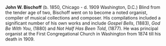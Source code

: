 

**John W. Bischoff** (b. 1850, Chicago - d. 1909 Washington, D.C.) Blind from the tender age of two, Bischoff went on to become a noted organist, compiler of musical collections and composer. His compilations included a significant number of his own works and include *Gospel Bells*, (1883), *God Be With You*, (1880) and *Not Half Has Been Told*, (1877). He was principal organist at the First Congregational Church in Washington from 1874 till his death in 1909.

